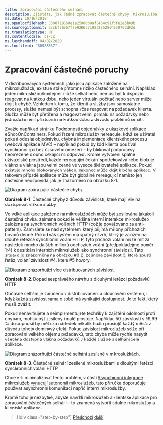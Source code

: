 ```yaml
---
title: Zpracování částečného selhání
description: Zjistěte, jak řádně zpracovat částečné chyby. Mikroslužba nemusí být plně funkční, ale stále může být schopen provést některé užitečné práce.
ms.date: 10/16/2018
ms.openlocfilehash: 0300719360e1a2500db0af8454c91fdfe2e5b09b
ms.sourcegitcommit: e3cbf26d67f7e9286c7108a2752804050762d02d
ms.translationtype: MT
ms.contentlocale: cs-CZ
ms.lasthandoff: 04/09/2020
ms.locfileid: "80988867"
---
```

# <a name="handle-partial-failure"></a>Zpracování částečné poruchy

V distribuovaných systémech, jako jsou aplikace založené na mikroslužbách, existuje stále přítomné riziko částečného selhání. Například jeden mikroslužbu/kontejner může selhat nebo nemusí být k dispozici reagovat na krátkou dobu, nebo jeden virtuální počítač nebo server může dojít k chybě. Vzhledem k tomu, že klienti a služby jsou samostatné procesy, služba nemusí být schopna včas reagovat na požadavek klienta. Služba může být přetížena a reagovat velmi pomalu na požadavky nebo jednoduše není přístupná na krátkou dobu z důvodu problémů se sítí.

Zvažte například stránku Podrobnosti objednávky z ukázkové aplikace eShopOnContainers. Pokud řazení mikroslužby nereaguje, když se uživatel pokusí odeslat objednávku, chybná implementace klientského procesu (webová aplikace MVC) – například pokud by kód klienta používal synchronní rpc bez časového omezení – by blokoval podprocesy neomezeně dlouho čekající na odpověď. Kromě vytvoření špatné uživatelské prostředí, každé nereagující čekání spotřebovává nebo blokuje vlákno a vlákna jsou velmi cenné ve vysoce škálovatelné aplikace. Pokud existuje mnoho blokovaných vláken, nakonec může dojít k běhu aplikace. V takovém případě aplikace může být globálně nereagující namísto jen částečně neodpovídá, jak je znázorněno na obrázku 8-1.

![Diagram zobrazující částečné chyby.](./media/handle-partial-failure/partial-failures-diagram.png)

**Obrázek 8-1**. Částečné chyby z důvodu závislostí, které mají vliv na dostupnost vlákna služby

Ve velké aplikace založené na mikroslužbách může být zesilována jakákoli částečná chyba, zejména pokud je většina interní interakce mikroslužeb založena na synchronních voláních HTTP (což je považováno za anti-pattern). Zamyslete se nad systémem, který přijímá miliony příchozích hovorů denně. Pokud váš systém má špatný návrh, který je založen na dlouhé řetězce synchronní volání HTTP, tyto příchozí volání může mít za následek mnoho dalších milionů odchozích volání (předpokládejme poměr 1:4) k desítkám interních mikroslužeb jako synchronní závislosti. Tato situace je znázorněna na obrázku \#8-2, zejména závislost 3, která spustí řetěz, volání závislosti #4. které #5 hovory.

![Diagram znázorňující více distribuovaných závislostí.](./media/handle-partial-failure/multiple-distributed-dependencies.png)

**Obrázek 8-2**. Dopad nesprávného návrhu s dlouhými řetězci požadavků HTTP

Občasné selhání je zaručeno v distribuovaném a cloudovém systému, i když každá závislost sama o sobě má vynikající dostupnost. Je to fakt, který musíš zvážit.

Pokud nenavrhujete a neimplementujete techniky k zajištění odolnosti proti chybám, mohou být zesíleny i malé prostoje. Například 50 závislostí s 99,99 % dostupnosti by mělo za následek několik hodin prostojů každý měsíc z důvodu tohoto dominový efekt. Pokud závislost mikroslužeb selže při zpracování velkého objemu požadavků, tato chyba může rychle nasytit všechna dostupná vlákna požadavků v každé službě a selhání celé aplikace.

![Diagram znázorňující částečné selhání zesílené v mikroslužbách.](./media/handle-partial-failure/partial-failure-amplified-microservices.png)

**Obrázek 8-3**. Částečné selhání zesílené mikroslužbami s dlouhými řetězci synchronních volání HTTP

Chcete-li minimalizovat tento problém, v části [Asynchronní integrace mikroslužeb vynucují autonomii mikroslužeb](../architect-microservice-container-applications/communication-in-microservice-architecture.md#asynchronous-microservice-integration-enforces-microservices-autonomy), tato příručka doporučuje používat asynchronní komunikaci napříč interní mikroslužby.

Kromě toho je nezbytné, abyste navrhli mikroslužeb a klientské aplikace pro zpracování částečných selhání – to znamená vytvořit odolné mikroslužby a klientské aplikace.

>[!div class="step-by-step"]
>[Předchozí](index.md)
>[další](partial-failure-strategies.md)
